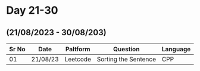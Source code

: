# Day 21-30
## (21/08/2023 - 30/08/203)

Sr No   |   Date     |  Paltform |              Question          | Language
--------|------------|-----------|---------------------------------|-----------
  01 | 21/08/23 | Leetcode | Sorting the Sentence | CPP
